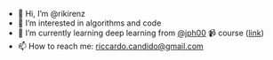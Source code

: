 - 👋 Hi, I’m @rikirenz
- 👀 I’m interested in algorithms and code 
- 🌱 I’m currently learning deep learning from [@jph00](https://github.com/jph00) 📹 course ([link](https://www.youtube.com/@howardjeremyp)) 
- 📫 How to reach me: riccardo.candido@gmail.com
